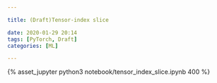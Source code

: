 ```yaml
---

title: (Draft)Tensor-index slice

date: 2020-01-29 20:14
tags: [PyTorch, Draft]
categories: [ML]

---
```


<!-- more -->

{% asset_jupyter python3 notebook/tensor_index_slice.ipynb 400 %}

